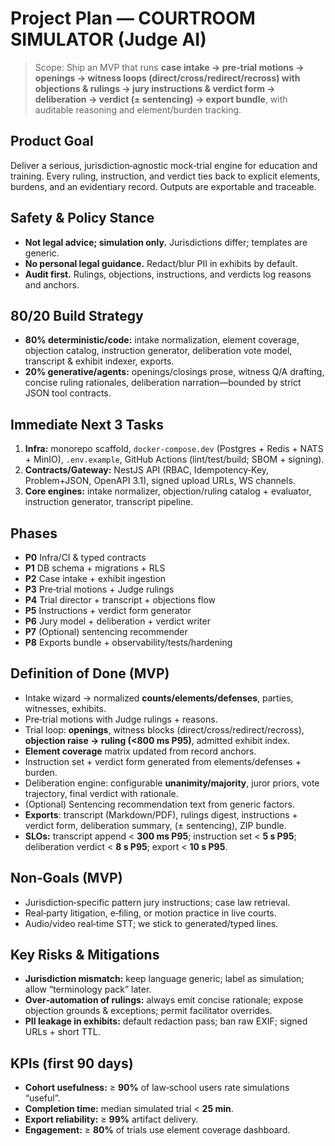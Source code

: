 # Project Plan — COURTROOM SIMULATOR (Judge AI)

> Scope: Ship an MVP that runs **case intake → pre‑trial motions → openings → witness loops (direct/cross/redirect/recross) with objections & rulings → jury instructions & verdict form → deliberation → verdict (± sentencing) → export bundle**, with auditable reasoning and element/burden tracking.

## Product Goal
Deliver a serious, jurisdiction‑agnostic mock‑trial engine for education and training. Every ruling, instruction, and verdict ties back to explicit elements, burdens, and an evidentiary record. Outputs are exportable and traceable.

## Safety & Policy Stance
- **Not legal advice; simulation only.** Jurisdictions differ; templates are generic.
- **No personal legal guidance.** Redact/blur PII in exhibits by default.
- **Audit first.** Rulings, objections, instructions, and verdicts log reasons and anchors.

## 80/20 Build Strategy
- **80% deterministic/code:** intake normalization, element coverage, objection catalog, instruction generator, deliberation vote model, transcript & exhibit indexer, exports.
- **20% generative/agents:** openings/closings prose, witness Q/A drafting, concise ruling rationales, deliberation narration—bounded by strict JSON tool contracts.

## Immediate Next 3 Tasks
1) **Infra:** monorepo scaffold, `docker-compose.dev` (Postgres + Redis + NATS + MinIO), `.env.example`, GitHub Actions (lint/test/build; SBOM + signing).
2) **Contracts/Gateway:** NestJS API (RBAC, Idempotency‑Key, Problem+JSON, OpenAPI 3.1), signed upload URLs, WS channels.
3) **Core engines:** intake normalizer, objection/ruling catalog + evaluator, instruction generator, transcript pipeline.

## Phases
- **P0** Infra/CI & typed contracts  
- **P1** DB schema + migrations + RLS  
- **P2** Case intake + exhibit ingestion  
- **P3** Pre‑trial motions + Judge rulings  
- **P4** Trial director + transcript + objections flow  
- **P5** Instructions + verdict form generator  
- **P6** Jury model + deliberation + verdict writer  
- **P7** (Optional) sentencing recommender  
- **P8** Exports bundle + observability/tests/hardening

## Definition of Done (MVP)
- Intake wizard → normalized **counts/elements/defenses**, parties, witnesses, exhibits.
- Pre‑trial motions with Judge rulings + reasons.
- Trial loop: **openings**, witness blocks (direct/cross/redirect/recross), **objection raise → ruling (<800 ms P95)**, admitted exhibit index.
- **Element coverage** matrix updated from record anchors.
- Instruction set + verdict form generated from elements/defenses + burden.
- Deliberation engine: configurable **unanimity/majority**, juror priors, vote trajectory, final verdict with rationale.
- (Optional) Sentencing recommendation text from generic factors.
- **Exports**: transcript (Markdown/PDF), rulings digest, instructions + verdict form, deliberation summary, (± sentencing), ZIP bundle.
- **SLOs:** transcript append < **300 ms P95**; instruction set < **5 s P95**; deliberation verdict < **8 s P95**; export < **10 s P95**.

## Non‑Goals (MVP)
- Jurisdiction‑specific pattern jury instructions; case law retrieval.
- Real‑party litigation, e‑filing, or motion practice in live courts.
- Audio/video real‑time STT; we stick to generated/typed lines.

## Key Risks & Mitigations
- **Jurisdiction mismatch:** keep language generic; label as simulation; allow “terminology pack” later.
- **Over‑automation of rulings:** always emit concise rationale; expose objection grounds & exceptions; permit facilitator overrides.
- **PII leakage in exhibits:** default redaction pass; ban raw EXIF; signed URLs + short TTL.

## KPIs (first 90 days)
- **Cohort usefulness:** ≥ **90%** of law‑school users rate simulations “useful”.
- **Completion time:** median simulated trial < **25 min**.
- **Export reliability:** ≥ **99%** artifact delivery.
- **Engagement:** ≥ **80%** of trials use element coverage dashboard.
